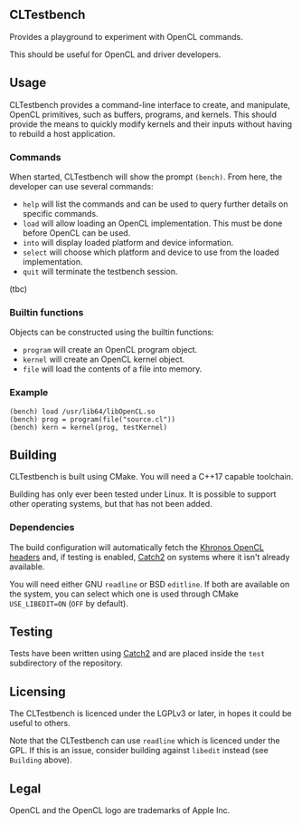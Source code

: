 ## CLTestbench

Provides a playground to experiment with OpenCL commands.

This should be useful for OpenCL and driver developers.


## Usage

CLTestbench provides a command-line interface to create, and manipulate, OpenCL primitives, such as buffers, programs, and kernels.  This should provide the means to quickly modify kernels and their inputs without having to rebuild a host application.


### Commands

When started, CLTestbench will show the prompt `(bench)`.  From here, the developer can use several commands:

* `help` will list the commands and can be used to query further details on specific commands.
* `load` will allow loading an OpenCL implementation.  This must be done before OpenCL can be used.
* `into` will display loaded platform and device information.
* `select` will choose which platform and device to use from the loaded implementation.
* `quit` will terminate the testbench session.

(tbc)

### Builtin functions

Objects can be constructed using the builtin functions:

* `program` will create an OpenCL program object.
* `kernel` will create an OpenCL kernel object.
* `file` will load the contents of a file into memory.

### Example

~~~
(bench) load /usr/lib64/libOpenCL.so
(bench) prog = program(file("source.cl"))
(bench) kern = kernel(prog, testKernel)
~~~


## Building

CLTestbench is built using CMake.   You will need a C++17 capable toolchain.

Building has only ever been tested under Linux.  It is possible to support other operating systems, but that has not been added.


### Dependencies

The build configuration will automatically fetch the [Khronos OpenCL headers](https://github.com/KhronosGroup/OpenCL-Headers.git) and, if testing is enabled, [Catch2](https://github.com/catchorg/Catch2) on systems where it isn't already available.

You will need either GNU `readline` or BSD `editline`.  If both are available on the system, you can select which one is used through CMake `USE_LIBEDIT=ON` (`OFF` by default).


## Testing

Tests have been written using [Catch2](https://github.com/catchorg/Catch2) and are placed inside the `test` subdirectory of the repository.


## Licensing

The CLTestbench is licenced under the LGPLv3 or later, in hopes it could be useful to others.

Note that the CLTestbench can use `readline` which is licenced under the GPL.  If this is an issue, consider building against `libedit` instead (see `Building` above).


## Legal
OpenCL and the OpenCL logo are trademarks of Apple Inc.
